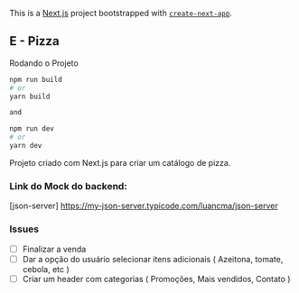This is a [Next.js](https://nextjs.org/) project bootstrapped with [`create-next-app`](https://github.com/vercel/next.js/tree/canary/packages/create-next-app).

## E - Pizza

Rodando o Projeto

```bash
npm run build
# or
yarn build

and

npm run dev
# or
yarn dev
```
Projeto criado com Next.js para criar um catálogo de pizza.


### Link do Mock do backend: 
[json-server] https://my-json-server.typicode.com/luancma/json-server

### Issues
- [ ] Finalizar a venda
- [ ] Dar a opção do usuário selecionar itens adicionais ( Azeitona, tomate, cebola, etc )
- [ ] Criar um header com categorias ( Promoções, Mais vendidos, Contato )
